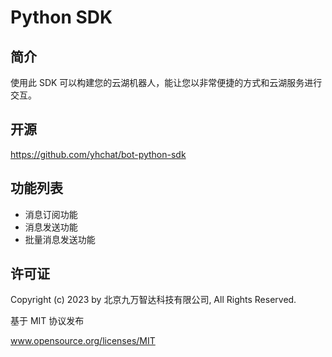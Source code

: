 # Python SDK

## 简介
使用此 SDK 可以构建您的云湖机器人，能让您以非常便捷的方式和云湖服务进行交互。


## 开源
https://github.com/yhchat/bot-python-sdk

## 功能列表
* 消息订阅功能
* 消息发送功能
* 批量消息发送功能

## 许可证

Copyright (c) 2023 by 北京九万智达科技有限公司, All Rights Reserved.

基于 MIT 协议发布

www.opensource.org/licenses/MIT
